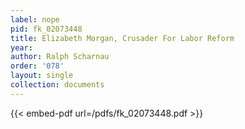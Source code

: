 ```yaml
---
label: nope
pid: fk_02073448
title: Elizabeth Morgan, Crusader For Labor Reform
year:
author: Ralph Scharnau
order: '078'
layout: single
collection: documents
---
```



{{< embed-pdf url=/pdfs/fk_02073448.pdf >}}